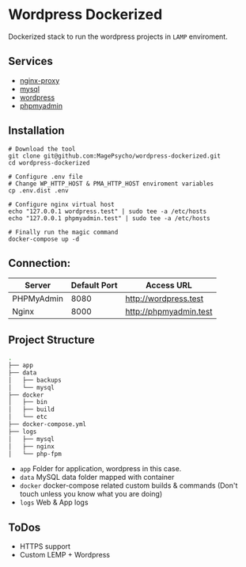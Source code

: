 # Wordpress Dockerized
Dockerized stack to run the wordpress projects in `LAMP` enviroment.

## Services
- [nginx-proxy](https://hub.docker.com/r/jwilder/nginx-proxy)
- [mysql](https://hub.docker.com/_/mysql)
- [wordpress](https://hub.docker.com/_/wordpress)
- [phpmyadmin](https://hub.docker.com/r/phpmyadmin/phpmyadmin)

## Installation
```
# Download the tool
git clone git@github.com:MagePsycho/wordpress-dockerized.git
cd wordpress-dockerized

# Configure .env file
# Change WP_HTTP_HOST & PMA_HTTP_HOST enviroment variables
cp .env.dist .env

# Configure nginx virtual host
echo "127.0.0.1 wordpress.test" | sudo tee -a /etc/hosts
echo "127.0.0.1 phpmyadmin.test" | sudo tee -a /etc/hosts

# Finally run the magic command
docker-compose up -d
```

## Connection:

| Server     | Default Port | Access URL|
|------------|------| -------------- |
| PHPMyAdmin | 8080 | http://wordpress.test |
| Nginx      | 8000 | http://phpmyadmin.test |


## Project Structure
```bash
.
├── app
├── data
│   ├── backups
│   └── mysql
├── docker
│   ├── bin
│   ├── build
│   └── etc
├── docker-compose.yml
├── logs
│   ├── mysql
│   ├── nginx
│   └── php-fpm

```

- `app` Folder for application, wordpress in this case.
- `data` MySQL data folder mapped with container
- `docker` docker-compose related custom builds & commands (Don't touch unless you know what you are doing)
- `logs` Web & App logs

## ToDos
- HTTPS support
- Custom LEMP + Wordpress
